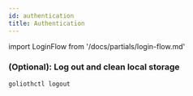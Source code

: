 ```yaml
---
id: authentication
title: Authentication
---
```


import LoginFlow from '/docs/partials/login-flow.md'

<LoginFlow/>

### (Optional): Log out and clean local storage

```
goliothctl logout
```
